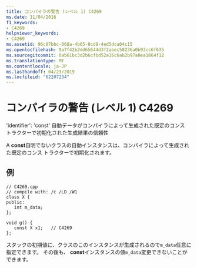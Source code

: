 ```yaml
---
title: コンパイラの警告 (レベル 1) C4269
ms.date: 11/04/2016
f1_keywords:
- C4269
helpviewer_keywords:
- C4269
ms.assetid: 96c97bbc-068a-4b65-8cd8-4ed5dca04c15
ms.openlocfilehash: 9a7f42b2dd65644d3f2abec58236a0b93cc6f635
ms.sourcegitcommit: 0ab61bc3d2b6cfbd52a16c6ab2b97a8ea1864f12
ms.translationtype: MT
ms.contentlocale: ja-JP
ms.lasthandoff: 04/23/2019
ms.locfileid: "62207234"
---
```

# <a name="compiler-warning-level-1-c4269"></a>コンパイラの警告 (レベル 1) C4269

'identifier': 'const' 自動データがコンパイラによって生成された既定のコンス トラクターで初期化された生成結果の信頼性

A **const**自明でないクラスの自動インスタンスは、コンパイラによって生成された既定のコンス トラクターで初期化されます。

## <a name="example"></a>例

```
// C4269.cpp
// compile with: /c /LD /W1
class X {
public:
   int m_data;
};

void g() {
   const X x1;   // C4269
};
```

スタックの初期値に、クラスのこのインスタンスが生成されるので`m_data`任意に指定できます。 その後も、 **const**インスタンスの値`m_data`変更できないことができます。